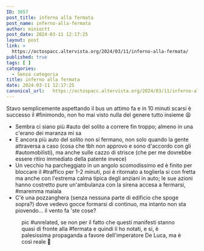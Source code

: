 ```yaml
---
ID: 3057
post_title: inferno alla fermata
post_name: inferno-alla-fermata
author: minioctt
post_date: 2024-03-11 12:17:25
layout: post
link: >
  https://octospacc.altervista.org/2024/03/11/inferno-alla-fermata/
published: true
tags: [ ]
categories:
  - Senza categoria
title: inferno alla fermata
date: 2024-03-11 12:17:25
canonical_url:   https://octospacc.altervista.org/2024/03/11/inferno-alla-fermata/
---
```

<!-- wp:paragraph -->
<p>Stavo semplicemente aspettando il bus un attimo fa e in 10 minuti scarsi è successo il #finimondo, non ho mai visto nulla del genere tutto insieme 😫</p>
<!-- /wp:paragraph -->

<!-- wp:list -->
<ul><!-- wp:list-item -->
<li>Sembra ci siano più #auto del solito a correre fin troppo; almeno in una c'erano dei maranza mi sa </li>
<!-- /wp:list-item -->

<!-- wp:list-item -->
<li>E ancora più auto del solito non si fermano, non solo quando la gente attraversa a caso (cosa che tbh non approvo e sono d'accordo con gli #automobilisti), ma anche sulle cazzo di strisce (che per me dovrebbe essere ritiro immediato della patente invece)</li>
<!-- /wp:list-item -->

<!-- wp:list-item -->
<li>Un vecchio ha parcheggiato in un angolo scomodissimo ed è finito per bloccare il #traffico per 1-2 minuti, poi è ritornato a toglierla si con fretta ma anche con l'estrema calma tipica degli anziani in auto; le sue azioni hanno costretto pure un'ambulanza con la sirena accesa a fermarsi, #maremma maiala</li>
<!-- /wp:list-item -->

<!-- wp:list-item -->
<li>C'è una pozzanghera (senza nessuna parte di edificio che spoge sopra?) dove vedevo gocce formarsi di continuo, ma intanto non sta piovendo... il vento fa 'ste cose?</li>
<!-- /wp:list-item --></ul>
<!-- /wp:list -->

<!-- wp:paragraph -->
<p></p>
<!-- /wp:paragraph -->

<!-- wp:image {"id":3056,"sizeSlug":"large"} -->
<figure class="wp-block-image size-large"><img src="{{site.cdnurl}}/assets/uploads/2024/03/image_editor_output_image-742486112-17101548512976024600901194162581-960x688.jpg" alt="" class="wp-image-3056"/><figcaption class="wp-element-caption">pic #unrelated, se non per il fatto che questi manifesti stanno quasi di fronte alla #fermata e quindi li ho notati, e si, è palesissima propaganda a favore dell'imperatore De Luca, ma è così reale 🙏</figcaption></figure>
<!-- /wp:image -->